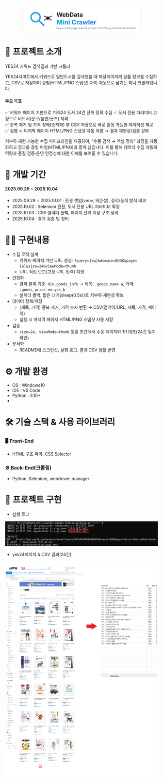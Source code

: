 <p align="center">
  <img src="assets/webdata-mini-crawler-logo.svg" height="90" alt="WebData Mini Crawler logo">
</p>

# 🔎 프로젝트 소개

YES24 키워드 검색결과 기반 크롤러 

YES24사이트에서 키워드로 일반도서를 검색했을 때 해당페이지의 상품 정보를 수집하고, CSV로 저장하며 증빙(HTML/PNG 스냅샷) 까지 자동으로 남기는 미니 크롤러입니다.

#### 주요 목표 
✅ 키워드·페이지 기반으로 YES24 도서 24건 단위 정확 수집 
✅ 도서 전용 파라미터 고정으로 비도서(문구/음반/굿즈) 제외  
✅ 중복 제거 및 가격 정제(숫자화) 후 CSV 저장으로 바로 활용 가능한 데이터셋 제공 
✅ 실행 시 마지막 페이지 HTML/PNG 스냅샷 자동 저장 → 결과 재현성/검증 강화  

저부하·재현 가능한 수집 파이프라인을 제공하여, “수동 검색 → 엑셀 정리” 과정을 자동화하고 결과를 증빙 파일(HTML/PNG)과 함께 남깁니다. 이를 통해 데이터 수집 자동화 역량과 품질 검증·운영 안정성에 대한 이해를 보여줄 수 있습니다.

# 📆 개발 기간

#### 2025.09.29 ~ 2025.10.04

*   2025.09.29 ~ 2025.10.01 : 환경 셋업(venv, 의존성), 정적/동적 방식 비교
*   2025.10.02 : Selenium 전환, 도서 전용 URL 파라미터 확정
*   2025.10.03 : CSS 셀렉터 폴백, 페이지 단위 저장 구조 정리
*   2025.10.04 : 결과 검증 및 정리

# 👨‍💻 구현내용

*   수집 로직 설계
    - 키워드·페이지 기반 URL 생성:
    `?query={kw}&domain=BOOK&page={p}&size=24&viewMode=thumb`
    - URL 직접 모드(고정 URL 입력) 지원
*   안정화
    - 결과 블록 기준: `div.goods_info` → 제목: `.goods_name a`, 가격: `.goods_price em.yes_b`
    - 셀렉터 폴백, 짧은 대기(sleep(0.5s))로 저부하·재현성 확보
*   데이터 정제/저장
    - (제목, 가격) 중복 제거, 가격 숫자 변환 → CSV(검색어/URL, 제목, 가격, 페이지)
    - 실행 시 마지막 페이지 HTML/PNG 스냅샷 자동 저장
*   검증
    - `size=24, viewMode=thumb` 동일 조건에서 수동 페이지와 1:1 대조(24건 일치 확인)
*   문서화
    - README에 스크린샷, 실행 로그, 결과 CSV 샘플 반영  


# ⚙️ 개발 환경

*   OS : Windows10
*   IDE : VS Code
*   Python : 3.10+
*   



# 🛠️ 기술 스택 & 사용 라이브러리

### 🖥️ Front-End

*   HTML 구조 파악, CSS Selector

### ⚙️ Back-End(크롤링)

*   Python, Selenium, webdriver-manager



# 📸 프로젝트 구현

*   실행 로그

<p align="center">
  <img src="screenshots/crawler-log.png" width="900" alt="실행 로그">
</p>


*   yes24페이지 & CSV 결과(24건)

<p align="center">
  <img src="screenshots/crawler-screenshot2.png" width="900" alt="CSV 결과 24건">
</p>
